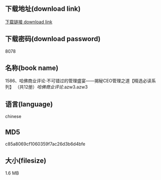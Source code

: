 ## 下载地址(download link)
[下载链接 download link](https://voluble-croquembouche-d321dc.netlify.app/?s=1586%E3%80%81%E5%93%88%E4%BD%9B%E5%95%86%E4%B8%9A%E8%AF%84%E8%AE%BA%C2%B7%E4%B8%8D%E5%8F%AF%E9%94%99%E8%BF%87%E7%9A%84%E7%AE%A1%E7%90%86%E7%9B%9B%E5%AE%B4%E2%80%94%E2%80%94%E6%8F%AD%E7%A7%98CEO%E7%AE%A1%E7%90%86%E4%B9%8B%E9%81%93%E3%80%90%E7%B2%BE%E9%80%89%E5%BF%85%E8%AF%BB%E7%B3%BB%E5%88%97%E3%80%91+%EF%BC%88%E5%85%B112%E5%86%8C%EF%BC%89_%E5%93%88%E4%BD%9B%E5%95%86%E4%B8%9A%E8%AF%84%E8%AE%BA_.azw3)

## 下载密码(download password)
8078

## 名称(book name)
1586、哈佛商业评论·不可错过的管理盛宴——揭秘CEO管理之道【精选必读系列】 （共12册）_哈佛商业评论_.azw3.azw3

## 语言(language)
chinese

## MD5
c85a8069cf1060359f7ac26d3b6d4bfe

## 大小(filesize)
1.6 MB
